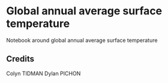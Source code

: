 # Global annual average surface temperature

Notebook around global annual average surface temperature

## Credits
Colyn TIDMAN
Dylan PICHON